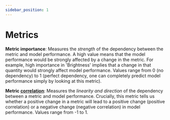 ```yaml
---
sidebar_position: 1
---
```


# Metrics 

**Metric importance**: Measures the *strength* of the dependency between the metric and model 
                    performance. A high value means that the model performance would be strongly affected by 
                    a change in the metric. For example, high importance in 'Brightness' implies that a change
                    in that quantity would strongly affect model performance. Values range from 0 (no dependency) 
                    to 1 (perfect dependency, one can completely predict model performance simply by looking 
                    at this metric).

**Metric [correlation](https://en.wikipedia.org/wiki/Correlation)**: Measures the *linearity 
                    and direction* of the dependency between a metric and model performance. 
                    Crucially, this metric tells us whether a positive change in a metric 
                    will lead to a positive change (positive correlation) or a negative change (negative correlation)
                    in model performance. Values range from -1 to 1.
